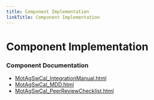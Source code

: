 ```yaml
---
title: Component Implementation
linkTitle: Component Implementation
---
```


# Component Implementation
### Component Documentation

- [MotAgSwCal_IntegrationManual.html](doc/MotAgSwCal_IntegrationManual.html)
- [MotAgSwCal_MDD.html](doc/MotAgSwCal_MDD.html)
- [MotAgSwCal_PeerReviewChecklist.html](doc/MotAgSwCal_PeerReviewChecklist.html)

